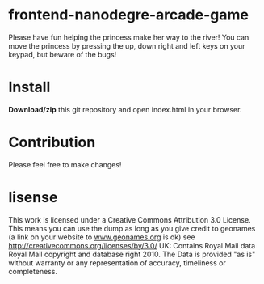 # frontend-nanodegre-arcade-game

Please have fun helping the princess make her way to the river!  You can move the princess by pressing the up, down right and left keys on your keypad, but beware of the bugs! 

# Install

**Download/zip** this git repository and open index.html in your browser.  

# Contribution
Please feel free to make changes!

# lisense

This work is licensed under a Creative Commons Attribution 3.0 License.
This means you can use the dump as long as you give credit to geonames (a link on your website to www.geonames.org is ok)
see http://creativecommons.org/licenses/by/3.0/
UK: Contains Royal Mail data Royal Mail copyright and database right 2010.
The Data is provided "as is" without warranty or any representation of accuracy, timeliness or completeness.


